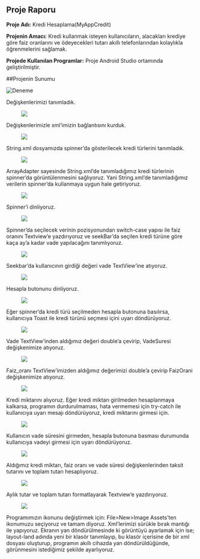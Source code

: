 ## Proje Raporu

**Proje Adı:** Kredi Hesaplama(MyAppCredit)

**Projenin Amacı:** Kredi kullanmak isteyen kullanıcıların, alacakları krediye göre faiz oranlarını ve ödeyecekleri tutarı akıllı telefonlarından kolaylıkla öğrenmelerini sağlamak.

**Projede Kullanılan Programlar:** Proje Android Studio ortamında geliştirilmiştir.

##Projenin Sunumu

![Deneme](https://github.com/yasinbaran/pro-lang/tree/master/Android/KrediHesaplama/images/1.png")


Değişkenlerimizi tanımladık.


<figure>
        <img src="pro-lang\Android\KrediHesaplama/images/2.png">
</figure>

Değişkenlerimizle xml’imizin bağlantısını kurduk.


<figure>
        <img src="pro-lang\Android\KrediHesaplama/images/3.png">
</figure>

String.xml dosyamızda spinner’da gösterilecek kredi türlerini tanımladık.


<figure>
        <img src="pro-lang\Android\KrediHesaplama/images/4.png">
</figure>

ArrayAdapter sayesinde String.xml’de tanımladığımız kredi türlerinin spinner’da
görüntülenmesini sağlıyoruz. Yani String.xml’de tanımladığımız verilerin
spinner’da kullanmaya uygun hale getiriyoruz.


<figure>
        <img src="pro-lang\Android\KrediHesaplama/images/5.png">
</figure>

Spinner’i dinliyoruz.


<figure>
        <img src="pro-lang\Android\KrediHesaplama/images/6.png">
</figure>


Spinner’da seçilecek verinin pozisyonundan switch-case yapısı ile faiz oranını Textview’e yazdırıyoruz ve seekBar’da seçilen kredi türüne göre kaça ay’a kadar vade yapılacağını tanımlıyoruz.



<figure>
        <img src="pro-lang\Android\KrediHesaplama/images/7.png">
</figure>


Seekbar’da kullanıcının girdiği değeri vade TextView’ine atıyoruz.


<figure>
        <img src="pro-lang\Android\KrediHesaplama/images/8.png">
</figure>


Hesapla butonunu dinliyoruz.


<figure>
        <img src="pro-lang\Android\KrediHesaplama/images/9.png">
</figure>


Eğer spinner’da kredi türü seçilmeden hesapla butonuna basılırsa, kullanıcıya Toast ile kredi türünü seçmesi içini uyarı döndürüyoruz.


<figure>
        <img src="pro-lang\Android\KrediHesaplama/images/10.png">
</figure>

Vade TextView’inden aldığımız değeri double’a çevirip, VadeSuresi değişkenimize atıyoruz.


<figure>
        <img src="pro-lang\Android\KrediHesaplama/images/11.png">
</figure>

Faiz_oranı TextView’imizden aldığımız değerimizi double’a çevirip FaizOrani değişkenimize atıyoruz.


<figure>
        <img src="pro-lang\Android\KrediHesaplama/images/12.png">
</figure>

Kredi miktarını alıyoruz. Eğer kredi miktarı girilmeden hesaplanmaya kalkarsa, programın durdurulmaması, hata vermemesi için try-catch ile kullanıcıya uyarı mesajı döndürüyoruz, kredi miktarını girmesi için.


<figure>
        <img src="https://github.com/yasinbaran/pro-lang/tree/master/Android/KrediHesaplama/images/13.png">
</figure>

Kullanıcın vade süresini girmeden, hesapla butonuna basması durumunda kullanıcıya vadeyi girmesi için uyarı döndürüyoruz.


<figure>
        <img src="pro-lang\Android\KrediHesaplama/images/14.png">
</figure>

Aldığımız kredi miktarı, faiz oranı ve vade süresi değişkenlerinden taksit tutarını ve toplam tutarı hesaplıyoruz.


<figure>
        <img src="pro-lang\Android\KrediHesaplama/images/15.png">
</figure>

Aylık tutar ve toplam tutarı formatlayarak Textview’e yazdırıyoruz.


<figure>
        <img src="pro-lang\Android\KrediHesaplama/images/16.png">
</figure>


Programımızın ikonunu değiştirmek için: File>New>Image Assets’ten ikonumuzu seçiyoruz ve tamam diyoruz.
Xml’lerimizi sürükle bırak mantığı ile yapıyoruz. Ekranın yan döndürülmesinde ki görüntüyü ayarlamak için ise; layout-land adında yeni bir klasör tanımlayıp, bu klasör içerisine de bir xml dosyası oluşturup, programın akıllı cihazda yan döndürüldüğünde, görünmesini istediğimiz şekilde ayarlıyoruz.